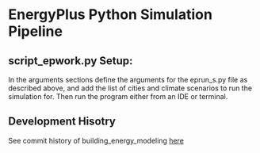 # EnergyPlus Python Simulation Pipeline

## script_epwork.py Setup:
In the arguments sections define the arguments for the eprun_s.py file as described above, and add the list of cities and climate scenarios to run the simulation for. Then run the program either from an IDE or terminal. 


## Development Hisotry
See commit history of building_energy_modeling
[here](https://github.com/camilotoruno/EnergyPlus-Python)
